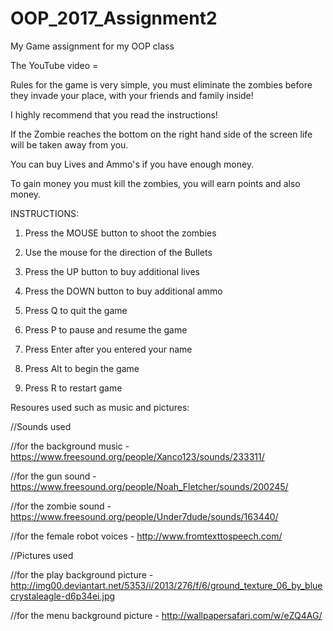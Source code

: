 # OOP_2017_Assignment2
My Game assignment for my OOP class <c15339871 Erika Secillano Dt-282-2 Group E>

The YouTube video = 

Rules for the game is very simple, you must eliminate the zombies before they invade your place,
with your friends and family inside!

I highly recommend that you read the instructions!

If the Zombie reaches the bottom on the right hand side of the screen life will be taken away from you.

You can buy Lives and Ammo's if you have enough money.

To gain money you must kill the zombies, you will earn points and also money.

INSTRUCTIONS:

1. Press  the MOUSE button to shoot the zombies

2. Use the mouse for the direction of the Bullets

3. Press the UP button to buy additional lives

4. Press the DOWN button to buy additional ammo

5. Press Q to quit the game

6. Press P to pause and resume the game

7. Press Enter after you entered your name

8. Press Alt to begin the game

9. Press R to restart game
  
 Resoures used such as music and pictures:
 
 //Sounds used
 
 //for the background music - https://www.freesound.org/people/Xanco123/sounds/233311/
 
 //for the gun sound - https://www.freesound.org/people/Noah_Fletcher/sounds/200245/
 
 //for the zombie sound - https://www.freesound.org/people/Under7dude/sounds/163440/
 
 //for the female robot voices - http://www.fromtexttospeech.com/
 
 //Pictures used
 
 //for the play background picture - http://img00.deviantart.net/5353/i/2013/276/f/6/ground_texture_06_by_bluecrystaleagle-d6p34ei.jpg
 
 //for the menu background picture - http://wallpapersafari.com/w/eZQ4AG/

